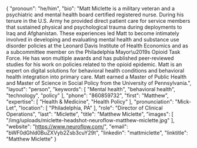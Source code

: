 {
  "pronoun": "he/him",
  "bio": "Matt Miclette is a military veteran and a psychiatric and mental health board certified registered nurse. During his tenure in the U.S. Army he provided direct patient care for service members that sustained physical and psychological trauma during deployments to Iraq and Afghanistan. These experiences led Matt to become intimately involved in developing and evaluating mental health and substance use disorder policies at the Leonard Davis Institute of Health Economics and as a subcommittee member on the Philadelphia Mayor\u2019s Opioid Task Force. He has won multiple awards and has published peer-reviewed studies for his work on policies related to the opioid epidemic. Matt is an expert on digital solutions for behavioral health conditions and behavioral health integration into primary care. Matt earned a Master of Public Health and Master of Science in Social Policy from the University of Pennsylvania.",
  "layout": "person",
  "keywords": [
    "Mental health",
    "behavioral health",
    "technology",
    "policy"
  ],
  "phone": "860859732",
  "first": "Matthew",
  "expertise": [
    "Health & Medicine",
    "Health Policy"
  ],
  "pronunciation": "Mick-Let",
  "location": [
    "Philadelphia, PA"
  ],
  "role": "Director of Clinical Operations",
  "last": "Miclette",
  "title": "Matthew Miclette",
  "images": [
    "/img/uploads/miclette-headshot-neuroflow-matthew-miclette.jpg"
  ],
  "website": "https://www.neuroflow.com/",
  "email": "bWF0dGhld0BuZXVyb2Zsb3cuY29t",
  "linkedin": "mattmiclette",
  "linktitle": "Matthew Miclette"
}
